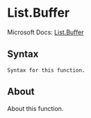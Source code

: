 ---
---

# List.Buffer

Microsoft Docs: [List.Buffer](https://docs.microsoft.com/en-us/powerquery-m/list-buffer)

## Syntax

```
Syntax for this function.
```

## About

About this function.

